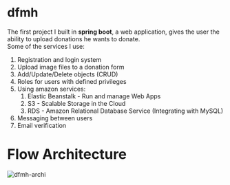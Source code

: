# dfmh
The first project I built in **spring boot**, a web application, gives the user the ability to upload donations he wants to donate.\
Some of the services I use:

  1. Registration and login system
  2. Upload image files to a donation form
  3. Add/Update/Delete objects (CRUD)
  4. Roles for users with defined privileges
  5. Using amazon services:
      1. Elastic Beanstalk - Run and manage Web Apps
      2. S3 - Scalable Storage in the Cloud
      3. RDS - Amazon Relational Database Service (Integrating with MySQL)
  6. Messaging between users
  7. Email verification

#  <font size=6>Flow Architecture</font> 

![dfmh-archi](https://user-images.githubusercontent.com/86965496/175935459-94b64bc8-4b65-483f-970b-37431ea7d9ea.png)
